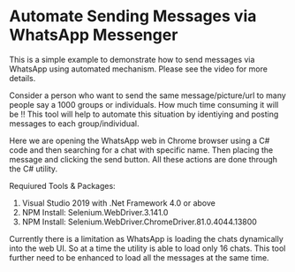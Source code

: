 # Automate Sending Messages via WhatsApp Messenger
This is a simple example to demonstrate how to send messages via WhatsApp using automated mechanism.
Please see the video for more details. 

Consider a person who want to send the same message/picture/url to many people say a 1000 groups or individuals. How much time consuming it will be !! This tool will help to automate this situation by identiying and posting messages to each group/individual. 

Here we are opening the WhatsApp web in Chrome browser using a C# code and then searching for a chat with specific name. Then placing the message and clicking the send button. All these actions are done through the C# utility.

Requiured Tools & Packages:
1. Visual Studio 2019 with .Net Framework 4.0 or above
2. NPM Install: Selenium.WebDriver.3.141.0
3. NPM Install: Selenium.WebDriver.ChromeDriver.81.0.4044.13800

Currently there is a limitation as WhatsApp is loading the chats dynamically into the web UI. So at a time the utility is able to load only 16 chats. This tool further need to be enhanced to load all the messages at the same time.
